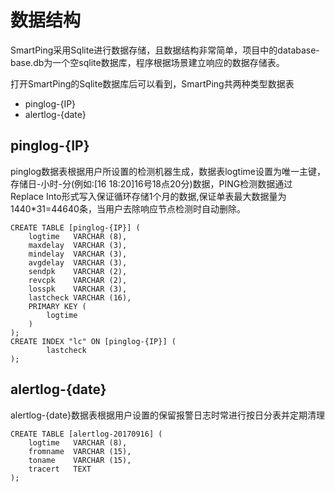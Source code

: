 # 数据结构

SmartPing采用Sqlite进行数据存储，且数据结构非常简单，项目中的database-base.db为一个空sqlite数据库，程序根据场景建立响应的数据存储表。

打开SmartPing的Sqlite数据库后可以看到，SmartPing共两种类型数据表

* pinglog-{IP}
* alertlog-{date}

## pinglog-{IP}

pinglog数据表根据用户所设置的检测机器生成，数据表logtime设置为唯一主键，存储日-小时-分\(例如:\[16 18:20\]16号18点20分\)数据，PING检测数据通过Replace Into形式写入保证循环存储1个月的数据,保证单表最大数据量为1440\*31=44640条，当用户去除响应节点检测时自动删除。

```text
CREATE TABLE [pinglog-{IP}] (
    logtime   VARCHAR (8),
    maxdelay  VARCHAR (3),
    mindelay  VARCHAR (3),
    avgdelay  VARCHAR (3),
    sendpk    VARCHAR (2),
    revcpk    VARCHAR (2),
    losspk    VARCHAR (3),
    lastcheck VARCHAR (16),
    PRIMARY KEY (
        logtime
    )
);
CREATE INDEX "lc" ON [pinglog-{IP}] (
        lastcheck
);
```

## alertlog-{date}

alertlog-{date}数据表根据用户设置的保留报警日志时常进行按日分表并定期清理

```text
CREATE TABLE [alertlog-20170916] (
    logtime   VARCHAR (8),
    fromname  VARCHAR (15),
    toname    VARCHAR (15),
    tracert   TEXT 
);
```

